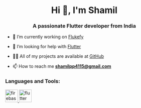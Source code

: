<h1 align="center">Hi 👋, I'm Shamil</h1>
<h3 align="center">A passionate Flutter developer from India</h3>

- 🔭 I’m currently working on [Flukefy](https://github.com/ShamilPP/Flukefy)

- 🤝 I’m looking for help with [Flutter](https://flutter.dev/)

- 👨‍💻 All of my projects are available at [GitHub](https://github.com/ShamilPP)

- 📫 How to reach me **shamilpp4115@gmail.com**

<h3 align="left">Languages and Tools:</h3>
<p align="left"> <a href="https://firebase.google.com/" target="_blank" rel="noreferrer"> <img src="https://www.vectorlogo.zone/logos/firebase/firebase-icon.svg" alt="firebase" width="40" height="40"/> </a> <a href="https://flutter.dev" target="_blank" rel="noreferrer"> <img src="https://www.vectorlogo.zone/logos/flutterio/flutterio-icon.svg" alt="flutter" width="40" height="40"/> </a> </p>
